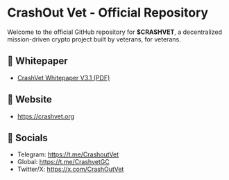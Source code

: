 # CrashOut Vet - Official Repository

Welcome to the official GitHub repository for **$CRASHVET**, a decentralized mission-driven crypto project built by veterans, for veterans.

## 📄 Whitepaper

- [CrashVet Whitepaper V3.1 (PDF)](./docs/CrashVet_Whitepaper_V3.1_Cleaned_Final.pdf)

## 📌 Website
- https://crashvet.org

## 📣 Socials
- Telegram: https://t.me/CrashoutVet
- Global: https://t.me/CrashvetGC
- Twitter/X: https://x.com/CrashOutVet

